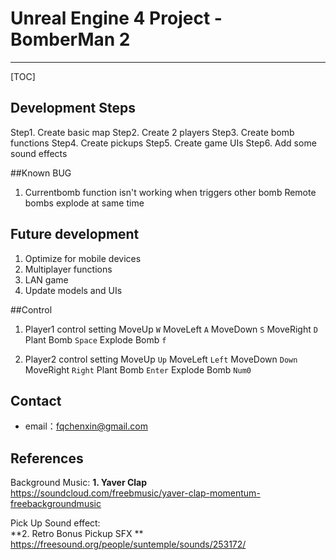 # Unreal Engine 4 Project - BomberMan 2


-------------------

[TOC]


## Development Steps
Step1. Create basic map 
Step2. Create 2 players 
Step3. Create bomb functions 
Step4. Create pickups 
Step5. Create game UIs
Step6. Add some sound effects

##Known BUG
1. Currentbomb function isn't working when triggers other bomb Remote bombs explode at same time

## Future development
1. Optimize for mobile devices
2. Multiplayer functions
3. LAN game
4. Update models and UIs

##Control
1.  Player1 control setting
MoveUp    `W`
MoveLeft    `A`
MoveDown    `S`
MoveRight    `D`
Plant Bomb `Space`
Explode Bomb   `f`

2.  Player2 control setting
MoveUp    `Up`
MoveLeft    `Left`
MoveDown    `Down`
MoveRight    `Right`
Plant Bomb `Enter`
Explode Bomb   `Num0`

## Contact
- email：<fqchenxin@gmail.com>

## References
Background Music: 
**1. Yaver Clap**
https://soundcloud.com/freebmusic/yaver-clap-momentum-freebackgroundmusic

Pick Up Sound effect:  
**2. Retro Bonus Pickup SFX **
https://freesound.org/people/suntemple/sounds/253172/












































































































































































































































































